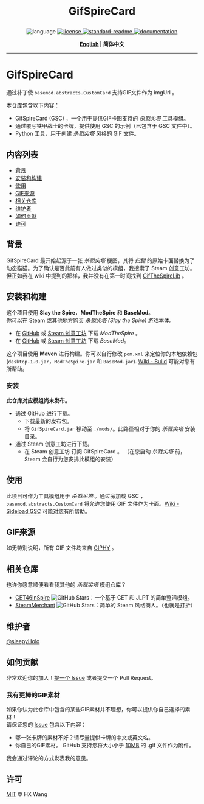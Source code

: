 
<h1 align="center">
    <p>GifSpireCard</p>
</h1>
<p align="center">
    <a>
        <img alt="language" src="https://img.shields.io/github/languages/top/sleepyHolo/SpireMod_GifSpireCard">
    </a>
    <a href="https://github.com/sleepyHolo/SpireMod_GifSpireCard/blob/main/LICENSE">
        <img alt="license" src="https://img.shields.io/github/license/sleepyHolo/SpireMod_GifSpireCard">
    </a>
    <a href="https://github.com/RichardLitt/standard-readme">
        <img alt="standard-readme" src="https://img.shields.io/badge/readme%20style-standard-brightgreen">
    </a>
    <a href="https://github.com/sleepyHolo/SpireMod_GifSpireCard/wiki">
        <img alt="documentation" src="https://img.shields.io/badge/doc-wiki-red">
    </a>
</p>
<p align="center">
    <b> <a href="README.md">English</a> | 简体中文 </b>
</p>

---

# GifSpireCard
通过补丁使 `basemod.abstracts.CustomCard` 支持GIF文件作为 imgUrl 。  
  
本仓库包含以下内容：  
- GifSpireCard (GSC) ，一个用于提供GIF卡图支持的 _杀戮尖塔_ 工具模组。
- 通过覆写铁甲战士的卡牌，提供使用 GSC 的示例（已包含于 GSC 文件中）。
- Python 工具，用于创建 _杀戮尖塔_ 风格的 GIF 文件。

## 内容列表
- [背景](#背景)
- [安装和构建](#安装和构建)
- [使用](#使用)
- [GIF来源](#gif来源)
- [相关仓库](#相关仓库)
- [维护者](#维护者)
- [如何贡献](#如何贡献)
- [许可](#许可)

## 背景
GifSpireCard 最开始起源于一张 _杀戮尖塔_ 梗图，其将 _扫腿_ 的原始卡面替换为了动态猫猫。为了确认是否此前有人做过类似的模组，我搜索了 Steam 创意工坊。但正如我在 wiki 中提到的那样，我并没有在第一时间找到 [GifTheSpireLib](https://github.com/lobbienjonsji/GifTheSpire) 。  

## 安装和构建
这个项目使用 **Slay the Spire**，**ModTheSpire** 和 **BaseMod**。  
你可以在 Steam 或其他地方购买 _杀戮尖塔 (Slay the Spire)_ 游戏本体。  
- 在 [GitHub](https://github.com/kiooeht/ModTheSpire) 或 [Steam 创意工坊](https://steamcommunity.com/sharedfiles/filedetails/?id=1605060445) 下载 _ModTheSpire_ 。
- 在 [GitHub](https://github.com/daviscook477/BaseMod) 或 [Steam 创意工坊](https://steamcommunity.com/sharedfiles/filedetails/?id=1605833019) 下载 _BaseMod_。

这个项目使用 **Maven** 进行构建。你可以自行修改 `pom.xml` 来定位你的本地依赖包 (`desktop-1.0.jar`，`ModTheSpire.jar` 和 `BaseMod.jar`). [Wiki - Build](https://github.com/sleepyHolo/SpireMod_GifSpireCard/wiki#build) 可能对您有所帮助。 
### 安装
**此仓库对应模组尚未发布。**
- 通过 GitHub 进行下载。
    - 下载最新的发布包。
    - 将 `GifSpireCard.jar` 移动至 `./mods/`。此路径相对于你的 _杀戮尖塔_ 安装目录。
- 通过 Steam 创意工坊进行下载。
    - 在 Steam 创意工坊 订阅 GifSpireCard 。
    （在您启动 _杀戮尖塔_ 前， Steam 会自行为您安排此模组的安装）

## 使用
此项目可作为工具模组用于 _杀戮尖塔_ 。通过旁加载 GSC ，`basemod.abstracts.CustomCard` 将允许您使用 GIF 文件作为卡面。[Wiki - Sideload GSC](https://github.com/sleepyHolo/SpireMod_GifSpireCard/wiki/Sideload-GSC) 可能对您有所帮助。

## GIF来源
如无特别说明，所有 GIF 文件均来自 [GIPHY](https://giphy.com/) 。  

## 相关仓库
也许你愿意顺便看看我其他的 _杀戮尖塔_ 模组仓库？  
- [CET46InSpire](https://github.com/sleepyHolo/SpireMod_CET46InSpire) ![GitHub Stars](https://img.shields.io/github/stars/sleepyHolo/SpireMod_CET46InSpire)：一个基于 CET 和 JLPT 的简单整活模组。
- [SteamMerchant](https://github.com/sleepyHolo/SpireMod_SteamMerchant) ![GitHub Stars](https://img.shields.io/github/stars/sleepyHolo/SpireMod_SteamMerchant)：简单的 Steam 风格商人。（也就是打折）

## 维护者
[@sleepyHolo](https://github.com/sleepyHolo)

## 如何贡献
非常欢迎你的加入！[提一个 Issue](https://github.com/sleepyHolo/SpireMod_GifSpireCard/issues/new) 或者提交一个 Pull Request。  
### 我有更棒的GIF素材
如果你认为此仓库中包含的某些GIF素材并不理想，你可以提供你自己选择的素材！  
请保证您的 [Issue](https://github.com/sleepyHolo/SpireMod_GifSpireCard/issues/new) 包含以下内容： 
- 哪一张卡牌的素材不好？请尽量提供卡牌的中文或英文名。
- 你自己的GIF素材。 GitHub 支持您将大小小于 [10MB](https://docs.github.com/en/get-started/writing-on-github/working-with-advanced-formatting/attaching-files) 的 .gif 文件作为附件。  

我会通过评论的方式发表我的意见。

## 许可
[MIT](LICENSE) © HX Wang